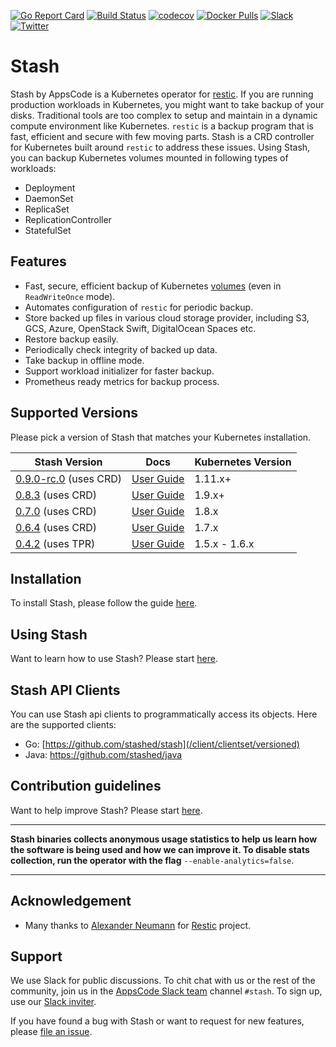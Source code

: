 [![Go Report Card](https://goreportcard.com/badge/stash.appscode.dev/stash)](https://goreportcard.com/report/stash.appscode.dev/stash)
[![Build Status](https://travis-ci.org/stashed/stash.svg?branch=master)](https://travis-ci.org/stashed/stash)
[![codecov](https://codecov.io/gh/stashed/stash/branch/master/graph/badge.svg)](https://codecov.io/gh/stashed/stash)
[![Docker Pulls](https://img.shields.io/docker/pulls/appscode/stash.svg)](https://hub.docker.com/r/appscode/stash/)
[![Slack](https://slack.appscode.com/badge.svg)](https://slack.appscode.com)
[![Twitter](https://img.shields.io/twitter/follow/appscodehq.svg?style=social&logo=twitter&label=Follow)](https://twitter.com/intent/follow?screen_name=AppsCodeHQ)

# Stash
 Stash by AppsCode is a Kubernetes operator for [restic](https://restic.net). If you are running production workloads in Kubernetes, you might want to take backup of your disks. Traditional tools are too complex to setup and maintain in a dynamic compute environment like Kubernetes. `restic` is a backup program that is fast, efficient and secure with few moving parts. Stash is a CRD controller for Kubernetes built around `restic` to address these issues. Using Stash, you can backup Kubernetes volumes mounted in following types of workloads:
- Deployment
- DaemonSet
- ReplicaSet
- ReplicationController
- StatefulSet

## Features
 - Fast, secure, efficient backup of Kubernetes [volumes](https://kubernetes.io/docs/concepts/storage/volumes/) (even in `ReadWriteOnce` mode).
 - Automates configuration of `restic` for periodic backup.
 - Store backed up files in various cloud storage provider, including S3, GCS, Azure, OpenStack Swift, DigitalOcean Spaces etc.
 - Restore backup easily.
 - Periodically check integrity of backed up data.
 - Take backup in offline mode.
 - Support workload initializer for faster backup.
 - Prometheus ready metrics for backup process.

## Supported Versions
Please pick a version of Stash that matches your Kubernetes installation.

| Stash Version                                                                     | Docs                                                            | Kubernetes Version |
|-----------------------------------------------------------------------------------|-----------------------------------------------------------------|--------------------|
| [0.9.0-rc.0](https://github.com/stashed/stash/releases/tag/0.9.0-rc.0) (uses CRD) | [User Guide](https://appscode.com/products/stash/0.9.0-rc.0)    | 1.11.x+            |
| [0.8.3](https://github.com/stashed/stash/releases/tag/0.8.3) (uses CRD)           | [User Guide](https://appscode.com/products/stash/0.8.3)         | 1.9.x+             |
| [0.7.0](https://github.com/stashed/stash/releases/tag/0.7.0) (uses CRD)           | [User Guide](https://appscode.com/products/stash/0.7.0)         | 1.8.x              |
| [0.6.4](https://github.com/stashed/stash/releases/tag/0.6.4) (uses CRD)           | [User Guide](https://appscode.com/products/stash/0.6.4)         | 1.7.x              |
| [0.4.2](https://github.com/stashed/stash/releases/tag/0.4.2) (uses TPR)           | [User Guide](https://github.com/stashed/docs/tree/0.4.2/docs)   | 1.5.x - 1.6.x      |

## Installation

To install Stash, please follow the guide [here](https://appscode.com/products/stash/0.9.0-rc.0/setup/install).

## Using Stash
Want to learn how to use Stash? Please start [here](https://appscode.com/products/stash/0.9.0-rc.0).

## Stash API Clients
You can use Stash api clients to programmatically access its objects. Here are the supported clients:

- Go: [https://github.com/stashed/stash](/client/clientset/versioned)
- Java: https://github.com/stashed/java

## Contribution guidelines
Want to help improve Stash? Please start [here](https://appscode.com/products/stash/0.9.0-rc.0/welcome/contributing).

---

**Stash binaries collects anonymous usage statistics to help us learn how the software is being used and how we can improve it. To disable stats collection, run the operator with the flag** `--enable-analytics=false`.

---

## Acknowledgement
 - Many thanks to [Alexander Neumann](https://github.com/fd0) for [Restic](https://restic.net) project.

## Support
We use Slack for public discussions. To chit chat with us or the rest of the community, join us in the [AppsCode Slack team](https://appscode.slack.com/messages/C8NCX6N23/details/) channel `#stash`. To sign up, use our [Slack inviter](https://slack.appscode.com/).

If you have found a bug with Stash or want to request for new features, please [file an issue](https://github.com/stashed/stash/issues/new).
